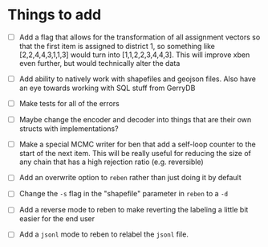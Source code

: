 # Things to add

- [ ] Add a flag that allows for the transformation of all assignment vectors 
  so that the first item is assigned to district 1, so something like
  [2,2,4,4,3,1,1,3] would turn into [1,1,2,2,3,4,4,3]. This will improve
  xben even further, but would technically alter the data

- [ ] Add ability to natively work with shapefiles and geojson files. Also have
  an eye towards working with SQL stuff from GerryDB

- [ ] Make tests for all of the errors

- [ ] Maybe change the encoder and decoder into things that are their own structs with
  implementations?

- [ ] Make a special MCMC writer for ben that add a self-loop counter to the start of 
  the next item. This will be really useful for reducing the size of any chain that
  has a high rejection ratio (e.g. reversible)

- [ ] Add an overwrite option to `reben` rather than just doing it by default

- [ ] Change the `-s` flag in the "shapefile" parameter in `reben` to a `-d`

- [ ] Add a reverse mode to reben to make reverting the labeling a little bit
  easier for the end user

- [ ] Add a `jsonl` mode to reben to relabel the `jsonl` file.